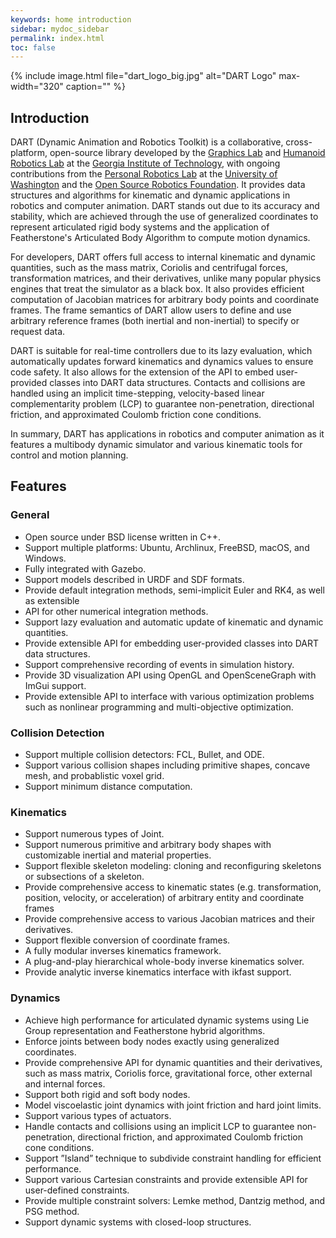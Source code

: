 ```yaml
---
keywords: home introduction
sidebar: mydoc_sidebar
permalink: index.html
toc: false
---
```


{% include image.html file="dart_logo_big.jpg" alt="DART Logo" max-width="320"  caption="" %}


## Introduction

DART (Dynamic Animation and Robotics Toolkit) is a collaborative, cross-platform, open-source library developed by the [Graphics Lab](http://www.cc.gatech.edu/~karenliu/Home.html) and [Humanoid Robotics Lab](http://www.golems.org/) at the [Georgia Institute of Technology](http://www.gatech.edu/), with ongoing contributions from the [Personal Robotics Lab](http://personalrobotics.cs.washington.edu/) at the [University of Washington](http://www.washington.edu/) and the [Open Source Robotics Foundation](https://www.osrfoundation.org/). It provides data structures and algorithms for kinematic and dynamic applications in robotics and computer animation. DART stands out due to its accuracy and stability, which are achieved through the use of generalized coordinates to represent articulated rigid body systems and the application of Featherstone's Articulated Body Algorithm to compute motion dynamics.

For developers, DART offers full access to internal kinematic and dynamic quantities, such as the mass matrix, Coriolis and centrifugal forces, transformation matrices, and their derivatives, unlike many popular physics engines that treat the simulator as a black box. It also provides efficient computation of Jacobian matrices for arbitrary body points and coordinate frames. The frame semantics of DART allow users to define and use arbitrary reference frames (both inertial and non-inertial) to specify or request data.

DART is suitable for real-time controllers due to its lazy evaluation, which automatically updates forward kinematics and dynamics values to ensure code safety. It also allows for the extension of the API to embed user-provided classes into DART data structures. Contacts and collisions are handled using an implicit time-stepping, velocity-based linear complementarity problem (LCP) to guarantee non-penetration, directional friction, and approximated Coulomb friction cone conditions.

In summary, DART has applications in robotics and computer animation as it features a multibody dynamic simulator and various kinematic tools for control and motion planning.

## Features

### General

* Open source under BSD license written in C++.
* Support multiple platforms: Ubuntu, Archlinux, FreeBSD, macOS, and Windows.
* Fully integrated with Gazebo.
* Support models described in URDF and SDF formats.
* Provide default integration methods, semi-implicit Euler and RK4, as well as extensible
* API for other numerical integration methods.
* Support lazy evaluation and automatic update of kinematic and dynamic quantities.
* Provide extensible API for embedding user-provided classes into DART data structures.
* Support comprehensive recording of events in simulation history.
* Provide 3D visualization API using OpenGL and OpenSceneGraph with ImGui support.
* Provide extensible API to interface with various optimization problems such as nonlinear programming and multi-objective optimization.

### Collision Detection

* Support multiple collision detectors: FCL, Bullet, and ODE.
* Support various collision shapes including primitive shapes, concave mesh, and probablistic voxel grid.
* Support minimum distance computation.

### Kinematics

* Support numerous types of Joint.
* Support numerous primitive and arbitrary body shapes with customizable inertial and material properties.
* Support flexible skeleton modeling: cloning and reconfiguring skeletons or subsections of a skeleton.
* Provide comprehensive access to kinematic states (e.g. transformation, position, velocity, or acceleration) of arbitrary entity and coordinate frames
* Provide comprehensive access to various Jacobian matrices and their derivatives.
* Support flexible conversion of coordinate frames.
* A fully modular inverses kinematics framework.
* A plug-and-play hierarchical whole-body inverse kinematics solver.
* Provide analytic inverse kinematics interface with ikfast support.

### Dynamics

* Achieve high performance for articulated dynamic systems using Lie Group representation and Featherstone hybrid algorithms.
* Enforce joints between body nodes exactly using generalized coordinates.
* Provide comprehensive API for dynamic quantities and their derivatives, such as mass matrix, Coriolis force, gravitational force, other external and internal forces.
* Support both rigid and soft body nodes.
* Model viscoelastic joint dynamics with joint friction and hard joint limits.
* Support various types of actuators.
* Handle contacts and collisions using an implicit LCP to guarantee non-penetration, directional friction, and approximated Coulomb friction cone conditions.
* Support ”Island” technique to subdivide constraint handling for efficient performance.
* Support various Cartesian constraints and provide extensible API for user-defined constraints.
* Provide multiple constraint solvers: Lemke method, Dantzig method, and PSG method.
* Support dynamic systems with closed-loop structures.
